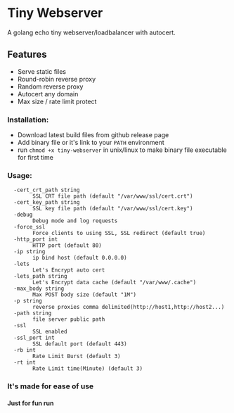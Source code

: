 # Tiny Webserver
A golang echo tiny webserver/loadbalancer with autocert.

## Features
* Serve static files
* Round-robin reverse proxy
* Random reverse proxy
* Autocert any domain
* Max size / rate limit protect

### Installation:
- Download latest build files from github release page
- Add binary file or it's link to your `PATH` environment
- run `chmod +x tiny-webserver` in unix/linux to make binary file executable for first time

### Usage:
```shell script
  -cert_crt_path string
        SSL CRT file path (default "/var/www/ssl/cert.crt")
  -cert_key_path string
        SSL key file path (default "/var/www/ssl/cert.key")
  -debug
        Debug mode and log requests
  -force_ssl
        Force clients to using SSL, SSL redirect (default true)
  -http_port int
        HTTP port (default 80)
  -ip string
        ip bind host (default 0.0.0.0)
  -lets
        Let's Encrypt auto cert
  -lets_path string
        Let's Encrypt data cache (default "/var/www/.cache")
  -max_body string
        Max POST body size (default "1M")
  -p string
        reverse proxies comma delimited(http://host1,http://host2...)
  -path string
        file server public path
  -ssl
        SSL enabled
  -ssl_port int
        SSL default port (default 443)
  -rb int
        Rate Limit Burst (default 3)
  -rt int
        Rate Limit time(Minute) (default 3)
```

### It's made for ease of use
#### Just for fun run